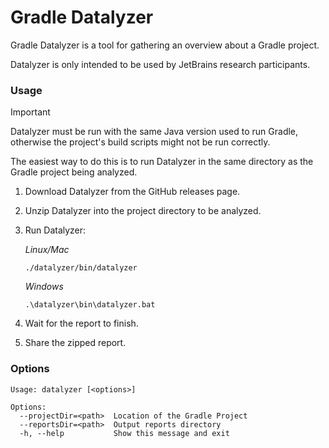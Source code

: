 # Gradle Datalyzer

Gradle Datalyzer is a tool for gathering an overview about a Gradle project.

Datalyzer is only intended to be used by JetBrains research participants.

### Usage

> [!IMPORTANT]  
> Datalyzer must be run with the same Java version used to run Gradle,
> otherwise the project's build scripts might not be run correctly.
>
> The easiest way to do this is to run Datalyzer in the same directory
> as the Gradle project being analyzed.

1. Download Datalyzer from the GitHub releases page.
2. Unzip Datalyzer into the project directory to be analyzed.
3. Run Datalyzer:

   *Linux/Mac*

    ```shell
    ./datalyzer/bin/datalyzer
    ```

   *Windows*

    ```shell
    .\datalyzer\bin\datalyzer.bat
    ```                      
4. Wait for the report to finish.
5. Share the zipped report.

### Options

<!-- Do not edit datalyzer-options - they are automatically generated -->

```shell datalyzer-options
Usage: datalyzer [<options>]

Options:
  --projectDir=<path>  Location of the Gradle Project
  --reportsDir=<path>  Output reports directory
  -h, --help           Show this message and exit
```
